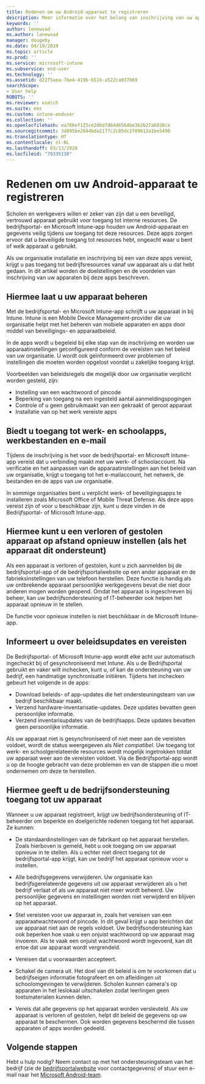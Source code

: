 ```yaml
---
title: Redenen om uw Android-apparaat te registreren
description: Meer informatie over het belang van inschrijving van uw apparaat bij Intune
keywords: ''
author: lenewsad
ms.author: lanewsad
manager: dougeby
ms.date: 04/19/2019
ms.topic: article
ms.prod: ''
ms.service: microsoft-intune
ms.subservice: end-user
ms.technology: ''
ms.assetid: d22f5aea-7be4-419b-b51b-a522ca037b69
searchScope:
- User help
ROBOTS: ''
ms.reviewer: esmich
ms.suite: ems
ms.custom: intune-enduser
ms.collection: ''
ms.openlocfilehash: ea760ef125ce2d6d7d0446564be3b2b27a6038ce
ms.sourcegitcommit: 3d895be2844bda2177c2c85dc2f09612a1be5490
ms.translationtype: HT
ms.contentlocale: nl-NL
ms.lasthandoff: 03/13/2020
ms.locfileid: "79335130"
---
```

# <a name="why-enroll-your-android-device"></a>Redenen om uw Android-apparaat te registreren  

Scholen en werkgevers willen er zeker van zijn dat u een beveiligd, vertrouwd apparaat gebruikt voor toegang tot interne resources. De bedrijfsportal- en Microsoft Intune-app houden uw Android-apparaat en gegevens veilig tijdens uw toegang tot deze resources. Deze apps zorgen ervoor dat u beveiligde toegang tot resources hebt, ongeacht waar u bent of welk apparaat u gebruikt. 

Als uw organisatie installatie en inschrijving bij een van deze apps vereist, krijgt u pas toegang tot bedrijfsresources vanaf uw apparaat als u dat hebt gedaan. In dit artikel worden de doelstellingen en de voordelen van inschrijving van uw apparaten bij deze apps beschreven.  

## <a name="gets-your-device-managed"></a>Hiermee laat u uw apparaat beheren  
 Met de bedrijfsportal- en Microsoft Intune-app schrijft u uw apparaat in bij Intune.  Intune is een Mobile Device Management-provider die uw organisatie helpt met het beheren van mobiele apparaten en apps door middel van beveiligings- en apparaatbeleid. 

In de apps wordt u begeleid bij elke stap van de inschrijving en worden uw apparaatinstellingen geconfigureerd conform de vereisten van het beleid van uw organisatie. U wordt ook geïnformeerd over problemen of instellingen die moeten worden opgelost voordat u zakelijke toegang krijgt.  

Voorbeelden van beleidsregels die mogelijk door uw organisatie verplicht worden gesteld, zijn:  
* Instelling van een wachtwoord of pincode
* Beperking van toegang na een ingesteld aantal aanmeldingspogingen
* Controle of u geen gebruikmaakt van een gekraakt of geroot apparaat
* Installatie van op het werk vereiste apps  

## <a name="gives-you-access-to-work-and-school-apps-work-files-and-email"></a>Biedt u toegang tot werk- en schoolapps, werkbestanden en e-mail  
Tijdens de inschrijving is het voor de bedrijfsportal- en Microsoft Intune-app vereist dat u verbinding maakt met uw werk- of schoolaccount.  Na verificatie en het aanpassen van de apparaatinstellingen aan het beleid van uw organisatie, krijgt u toegang tot het e-mailaccount, het netwerk, de bestanden en de apps van uw organisatie.  

In sommige organisaties bent u verplicht werk- of beveiligingsapps te installeren zoals Microsoft Office of Mobile Threat Defense. Als deze apps vereist zijn of voor u beschikbaar zijn, kunt u deze vinden in de Bedrijfsportal- of Microsoft Intune-app.

## <a name="lets-you-remotely-reset-a-lost-or-stolen-device-if-device-supports-it"></a>Hiermee kunt u een verloren of gestolen apparaat op afstand opnieuw instellen (als het apparaat dit ondersteunt)
Als een apparaat is verloren of gestolen, kunt u zich aanmelden bij de bedrijfsportal-app of de bedrijfsportalwebsite op een ander apparaat en de fabrieksinstellingen van uw telefoon herstellen. Deze functie is handig als uw ontbrekende apparaat persoonlijke werkgegevens bevat die niet door anderen mogen worden geopend. Omdat het apparaat is ingeschreven bij beheer, kan uw bedrijfsondersteuning of IT-beheerder ook helpen het apparaat opnieuw in te stellen.  

De functie voor opnieuw instellen is niet beschikbaar in de Microsoft Intune-app.  

## <a name="notifies-you-of-policy-updates-and-requirements"></a>Informeert u over beleidsupdates en vereisten
De Bedrijfsportal- of Microsoft Intune-app wordt elke acht uur automatisch ingecheckt bij of gesynchroniseerd met Intune. Als u de Bedrijfsportal gebruikt en vaker wilt inchecken, kunt u, of kan de ondersteuning van uw bedrijf, een handmatige synchronisatie initiëren. Tijdens het inchecken gebeurt het volgende in de apps:  

* Download beleids- of app-updates die het ondersteuningsteam van uw bedrijf beschikbaar maakt.  
* Verzend hardware-inventarisatie-updates. Deze updates bevatten geen persoonlijke informatie.  
* Verzend inventarisupdates van de bedrijfsapps. Deze updates bevatten geen persoonlijke informatie.  

Als uw apparaat niet is gesynchroniseerd of niet meer aan de vereisten voldoet, wordt de status weergegeven als *Niet compatibel*. Uw toegang tot werk- en schoolgerelateerde resources wordt mogelijk ingetrokken totdat uw apparaat weer aan de vereisten voldoet. Via de Bedrijfsportal-app wordt u op de hoogte gebracht van deze problemen en van de stappen die u moet ondernemen om deze te herstellen.  


## <a name="permits-company-support-access-to-your-device"></a>Hiermee geeft u de bedrijfsondersteuning toegang tot uw apparaat
Wanneer u uw apparaat registreert, krijgt uw bedrijfsondersteuning of IT-beheerder om beperkte en doelgerichte redenen toegang tot het apparaat. Ze kunnen:  

* De standaardinstellingen van de fabrikant op het apparaat herstellen. Zoals hierboven is gemeld, hebt u ook toegang om uw apparaat opnieuw in te stellen. Als u echter niet direct toegang tot de bedrijfsportal-app krijgt, kan uw bedrijf het apparaat opnieuw voor u instellen.  

* Alle bedrijfsgegevens verwijderen. Uw organisatie kan bedrijfsgerelateerde gegevens uit uw apparaat verwijderen als u het bedrijf verlaat of als uw apparaat niet meer wordt beheerd. Uw persoonlijke gegevens en instellingen worden niet verwijderd en blijven op het apparaat.  

* Stel vereisten voor uw apparaat in, zoals het vereisen van een apparaatwachtwoord of pincode. In dit geval krijgt u app berichten dat uw apparaat niet aan de regels voldoet. Uw bedrijfsondersteuning kan ook beperken hoe vaak u een onjuist wachtwoord op uw apparaat mag invoeren. Als te vaak een onjuist wachtwoord wordt ingevoerd, kan dit ertoe dat uw apparaat wordt vergrendeld.  

* Vereisen dat u voorwaarden accepteert.  

* Schakel de camera uit. Het doel van dit beleid is om te voorkomen dat u bedrijfseigen informatie fotografeert en om afleidingen uit schoolomgevingen te verwijderen. Scholen kunnen camera's op apparaten in het leslokaal uitschakelen zodat leerlingen geen toetsmaterialen kunnen delen.  

* Vereis dat alle gegevens op het apparaat worden versleuteld. Als uw apparaat is verloren of gestolen, helpt dit beleid de gegevens op uw apparaat te beschermen. Ook worden gegevens beschermd die tussen apparaten of apps worden gedeeld. 

## <a name="next-steps"></a>Volgende stappen  

Hebt u hulp nodig? Neem contact op met het ondersteuningsteam van het bedrijf (zie de [bedrijfsportalwebsite](https://go.microsoft.com/fwlink/?linkid=2010980) voor contactgegevens) of stuur een e-mail naar het <a href="mailto:wintunedroidfbk@microsoft.com?subject=I'm having trouble installing the Company Portal app on my Android device&body=Describe the issue you're experiencing here.">Microsoft Android-team</a>.
